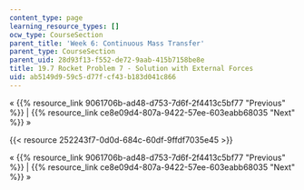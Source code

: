 ```yaml
---
content_type: page
learning_resource_types: []
ocw_type: CourseSection
parent_title: 'Week 6: Continuous Mass Transfer'
parent_type: CourseSection
parent_uid: 28d93f13-f552-de72-9aab-415b7158be8e
title: 19.7 Rocket Problem 7 - Solution with External Forces
uid: ab5149d9-59c5-d77f-cf43-b183d041c866
---
```


« {{% resource_link 9061706b-ad48-d753-7d6f-2f4413c5bf77 "Previous" %}} | {{% resource_link ce8e09d4-807a-9422-57ee-603eabb68035 "Next" %}} »

{{< resource 252243f7-0d0d-684c-60df-9ffdf7035e45 >}}

« {{% resource_link 9061706b-ad48-d753-7d6f-2f4413c5bf77 "Previous" %}} | {{% resource_link ce8e09d4-807a-9422-57ee-603eabb68035 "Next" %}} »